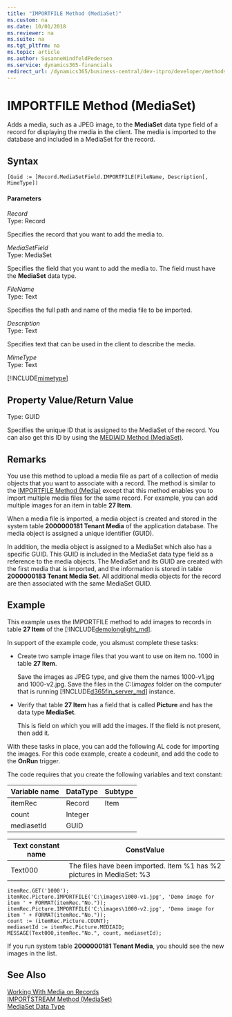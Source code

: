 ```yaml
---
title: "IMPORTFILE Method (MediaSet)"
ms.custom: na
ms.date: 10/01/2018
ms.reviewer: na
ms.suite: na
ms.tgt_pltfrm: na
ms.topic: article
ms.author: SusanneWindfeldPedersen
ms.service: dynamics365-financials
redirect_url: /dynamics365/business-central/dev-itpro/developer/methods-auto/library
---
```


 

# IMPORTFILE Method (MediaSet)
Adds a media, such as a JPEG image, to the **MediaSet** data type field of a record for displaying the media in the client. The media is imported to the database and included in a MediaSet for the record.  

## Syntax  

```  
[Guid := ]Record.MediaSetField.IMPORTFILE(FileName, Description[, MimeType])  
```  

#### Parameters  
 *Record*  
 Type: Record  

 Specifies the record that you want to add the media to.  

*MediaSetField*  
 Type: MediaSet  

 Specifies the field that you want to add the media to. The field must have the **MediaSet** data type.  

 *FileName*  
 Type: Text  

 Specifies the full path and name of the media file to be imported.  

 *Description*  
 Type: Text  

 Specifies text that can be used in the client to describe the media.  

 *MimeType*  
 Type: Text  

[!INCLUDE[mimetype](../includes/mimetype_md.md)]

## Property Value/Return Value  
 Type: GUID  

Specifies the unique ID that is assigned to the MediaSet of the record. You can also get this ID by using the [MEDIAID Method \(MediaSet\)](devenv-MEDIAID-Method-MediaSet.md).  

## Remarks  
 You use this method to upload a media file as part of a collection of media objects that you want to associate with a record. The method is similar to the [IMPORTFILE Method \(Media\)](devenv-IMPORTFILE-Method-Media.md) except that this method enables you to import multiple media files for the same record. For example, you can add multiple images for an item in table **27 Item**.

 When a media file is imported, a media object is created and stored in the system table **2000000181 Tenant Media** of the application database. The media object is assigned a unique identifier \(GUID\).

 In addition, the media object is assigned to a MediaSet which also has a specific GUID. This GUID is included in the MediaSet data type field as a reference to the media objects. The MediaSet and its GUID are created with the first media that is imported, and the information is stored in table **2000000183 Tenant Media Set**. All additional media objects for the record are then associated with the same MediaSet GUID.  

## Example  
This example uses the IMPORTFILE method to add images to records in table **27 Item** of the [!INCLUDE[demolonglight_md](../includes/demolonglight_md.md)].

In support of the example code, you alsmust complete these tasks:  

-   Create two sample image files that you want to use on item no. 1000 in table **27 Item**.

    Save the images as JPEG type, and give them the names 1000-v1.jpg and  1000-v2.jpg. Save the files in the *C:\images* folder on the computer that is running [!INCLUDE[d365fin_server_md](../includes/d365fin_server_md.md)] instance.

-   Verify that table **27 Item** has a field that is called **Picture** and has the data type **MediaSet**.

    This is field on which you will add the images. If the field is not present, then add it.

With these tasks in place, you can add the following AL code for importing the images. For this code example, create a codeunit, and add the code to the **OnRun** trigger.  

The code requires that you create the following variables and text constant:  

|  Variable name  |  DataType  |  Subtype  |  
|-----------------|------------|-----------|  
|itemRec|Record|Item|  
|count|Integer||  
|mediasetId|GUID||  

|  Text constant name  |  ConstValue  |  
|----------------------|--------------|  
|Text000|The files have been imported. Item %1 has %2 pictures in MediaSet: %3|  
```  
itemRec.GET('1000');
itemRec.Picture.IMPORTFILE('C:\images\1000-v1.jpg', 'Demo image for item ' + FORMAT(itemRec."No."));
itemRec.Picture.IMPORTFILE('C:\images\1000-v2.jpg', 'Demo image for item ' + FORMAT(itemRec."No."));
count := (itemRec.Picture.COUNT);
mediasetId := itemRec.Picture.MEDIAID;  
MESSAGE(Text000,itemRec."No.", count, mediasetId);   
```  
If you run system table **2000000181 Tenant Media**, you should see the new images in the list.  

## See Also  
 [Working With Media on Records](../devenv-working-with-media-on-records.md)  
 [IMPORTSTREAM Method \(MediaSet\)](devenv-IMPORTSTREAM-Method-MediaSet.md)   
 [MediaSet Data Type](../datatypes/devenv-MediaSet-Data-Type.md)
